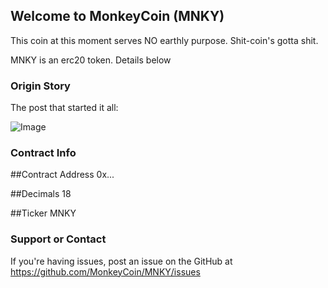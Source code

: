 ## Welcome to MonkeyCoin (MNKY)

This coin at this moment serves NO earthly purpose. Shit-coin's gotta shit.

MNKY is an erc20 token. Details below

### Origin Story

The post that started it all:

![Image](https://i.redd.it/fp3i8k0bo1801.jpg)


### Contract Info

##Contract Address
0x...

##Decimals
18

##Ticker
MNKY

### Support or Contact

If you're having issues, post an issue on the GitHub at 
https://github.com/MonkeyCoin/MNKY/issues
